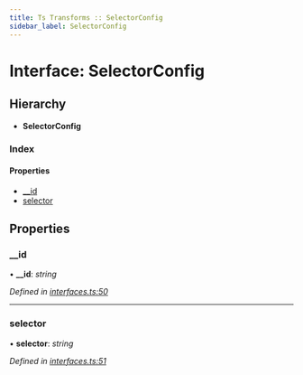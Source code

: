 ```yaml
---
title: Ts Transforms :: SelectorConfig
sidebar_label: SelectorConfig
---
```


# Interface: SelectorConfig

## Hierarchy

* **SelectorConfig**

### Index

#### Properties

* [__id](selectorconfig.md#__id)
* [selector](selectorconfig.md#selector)

## Properties

###  __id

• **__id**: *string*

*Defined in [interfaces.ts:50](https://github.com/terascope/teraslice/blob/e7b0edd3/packages/ts-transforms/src/interfaces.ts#L50)*

___

###  selector

• **selector**: *string*

*Defined in [interfaces.ts:51](https://github.com/terascope/teraslice/blob/e7b0edd3/packages/ts-transforms/src/interfaces.ts#L51)*
